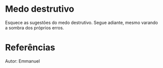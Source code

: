 # Medo destrutivo
Esquece as sugestões do medo destrutivo. Segue adiante, mesmo varando a sombra dos próprios erros.

# Referências
Autor: Emmanuel
